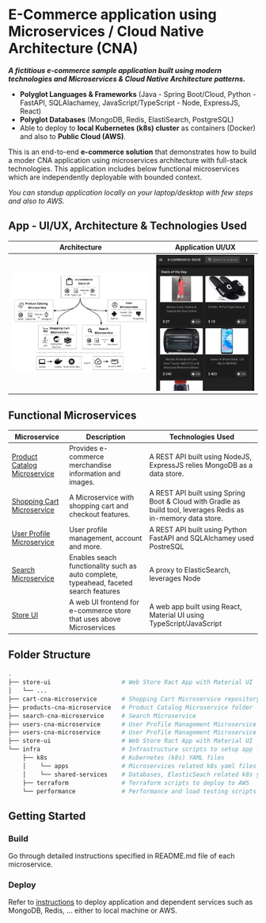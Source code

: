 # E-Commerce application using Microservices / Cloud Native Architecture (CNA)
**_A fictitious e-commerce sample application built using modern technologies and  Microservices & Cloud Native Architecture patterns._**
- **Polyglot Languages & Frameworks** (Java - Spring Boot/Cloud, Python - FastAPI, SQLAlachamey, JavaScript/TypeScript - Node, ExpressJS, React)
- **Polyglot Databases** (MongoDB, Redis, ElastiSearch, PostgreSQL)
- Able to deploy to **local Kubernetes (k8s) cluster** as containers (Docker) and also to **Public Cloud (AWS)**.

This is an end-to-end **e-commerce solution** that demonstrates how to build a moder CNA application using microservices architecture with full-stack technologies. This application includes below functional microservices which are independently deployable with bounded context.

_You can standup application locally on your laptop/desktop with few steps and also to AWS._

## App -  UI/UX, Architecture & Technologies Used

Architecture         |  Application UI/UX
:-------------------------:|:-------------------------:
<img src="architecture.png" alt="Architecture"> | <img src="app-showcase.png" alt="Application UI"> 

## Functional Microservices
| Microservice  | Description | Technologies Used |
| --- | --- | --- |
| [Product Catalog Microservice](products-cna-microservice/README.md) | Provides e-commerce merchandise information and images. | A REST API built using NodeJS, ExpressJS relies MongoDB as a data store. | 
| [Shopping Cart Microservice](cart-cna-microservice/README.md) |  A Microservice with shopping cart and checkout features. | A REST API built using Spring Boot & Cloud with Gradle as build tool, leverages Redis as in-memory data store. |
| [User Profile Microservice](users-cna-microservice/README.md) | User profile management, account and more. | A REST API built using Python FastAPI and SQLAlchamey used PostreSQL   |
| [Search Microservice](search-cna-microservice/README.md) | Enables seach functionality such as auto complete, typeahead, faceted search features | A proxy to ElasticSearch, leverages Node|
| [Store UI](store-ui/README.md) | A web UI frontend for e-commerce store that uses above Microservices | A web app built using React, Material UI using TypeScript/JavaScript|

## Folder Structure
```bash
.
├── store-ui                    # Web Store Ract App with Material UI
│   └── ...
├── cart-cna-microservice       # Shopping Cart Microservice repository
├── products-cna-microservice   # Product Catalog Microservice folder
├── search-cna-microservice     # Search Microservice
├── users-cna-microservice      # User Profile Management Microservice
├── users-cna-microservice      # User Profile Management Microservice
├── store-ui                    # Web Store Ract App with Material UI
└── infra                       # Infrastructure scripts to setup app locally & cloud
    ├── k8s                     # Kubernetes (k8s) YAML files
    │    └── apps               # Microservices related k8s yaml files.
    │    └── shared-services    # Databases, ElasticSeach related k8s yaml files.
    ├── terraform               # Terraform scripts to deploy to AWS
    └── performance             # Performance and load testing scripts
```

## Getting Started

### Build
Go through detailed instructions specified in README.md file of each microservice.

### Deploy
Refer to [instructions](infra/README.md) to deploy application and dependent services such as MongoDB, Redis, ... either to local machine or AWS.
